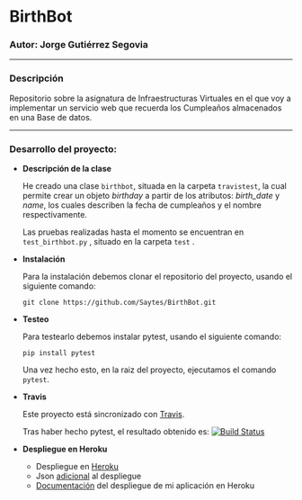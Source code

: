 # BirthBot
### Autor: Jorge Gutiérrez Segovia

---

### Descripción

Repositorio sobre la asignatura de Infraestructuras Virtuales en el que voy a implementar un servicio web que recuerda los Cumpleaños almacenados en una Base de datos.

---

### Desarrollo del proyecto:

* **Descripción de la clase** 

  He creado una clase `birthbot`, situada en la carpeta `travistest`, la cual permite crear un objeto *birthday* a partir de los atributos: *birth_date* y *name*, los cuales describen la fecha de cumpleaños y el nombre respectivamente.

  Las pruebas realizadas hasta el momento se encuentran en `test_birthbot.py` , situado en la carpeta `test` .

* **Instalación**

  Para la instalación debemos clonar el repositorio del proyecto, usando el siguiente comando:

  `git clone https://github.com/Saytes/BirthBot.git`

* **Testeo**

  Para testearlo debemos instalar pytest, usando el siguiente comando:

  `pip install pytest`

  Una vez hecho esto, en la raiz del proyecto, ejecutamos el comando `pytest`.

* **Travis**

  Este proyecto está sincronizado con [Travis](https://travis-ci.org/).

  Tras haber hecho pytest, el resultado obtenido es: [![Build Status](https://travis-ci.org/Saytes/BirthBot.svg?branch=master)](https://travis-ci.org/Saytes/BirthBot)

* **Despliegue en Heroku**
  - Despliegue en [Heroku]()
  - Json [adicional]() al despliegue
  - [Documentación]() del despliegue de mi aplicación en Heroku